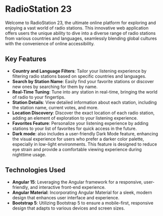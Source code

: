 # RadioStation 23

Welcome to RadioStation 23, the ultimate online platform for exploring and enjoying a vast world of radio stations. This innovative web application offers users the unique ability to dive into a diverse range of radio stations from various countries and languages, seamlessly blending global cultures with the convenience of online accessibility.

## Key Features

- **Country and Language Filters**: Tailor your listening experience by filtering radio stations based on specific countries and languages.
- **Search by Station Name**: Easily find your favorite stations or discover new ones by searching for them by name.
- **Real-Time Tuning**: Tune into any station in real-time, bringing the world of radio to your fingertips.
- **Station Details**: View detailed information about each station, including the station name, current votes, and more.
- **Location Discovery**: Discover the exact location of each radio station, adding an element of exploration to your listening experience.
- **Favorites Feature**: Personalize your listening experience by adding stations to your list of favorites for quick access in the future.
- **Dark mode**: also includes a user-friendly Dark Mode feature, enhancing the visual experience for users who prefer a darker color palette, especially in low-light environments. This feature is designed to reduce eye strain and provide a comfortable viewing experience during nighttime usage.
## Technologies Used

- **Angular 15**: Leveraging the Angular framework for a responsive, user-friendly, and interactive front-end experience.
- **Angular Material**: Incorporating Angular Material for a sleek, modern design that enhances user interface and experience.
- **Bootstrap 5**: Utilizing Bootstrap 5 to ensure a mobile-first, responsive design that adapts to various devices and screen sizes.
